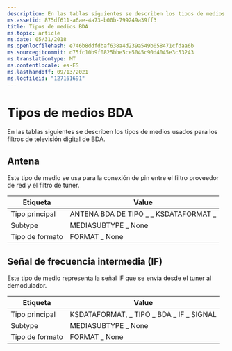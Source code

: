 ```yaml
---
description: En las tablas siguientes se describen los tipos de medios usados para los filtros de televisión digital de BDA.
ms.assetid: 875df611-a6ae-4a73-b00b-799249a39ff3
title: Tipos de medios BDA
ms.topic: article
ms.date: 05/31/2018
ms.openlocfilehash: e746b8ddfdbaf638a4d239a549b058471cfdaa6b
ms.sourcegitcommit: d75fc10b9f0825bbe5ce5045c90d4045e3c53243
ms.translationtype: MT
ms.contentlocale: es-ES
ms.lasthandoff: 09/13/2021
ms.locfileid: "127161691"
---
```

# <a name="bda-media-types"></a>Tipos de medios BDA

En las tablas siguientes se describen los tipos de medios usados para los filtros de televisión digital de BDA.

## <a name="antenna"></a>Antena

Este tipo de medio se usa para la conexión de pin entre el filtro proveedor de red y el filtro de tuner.



| Etiqueta | Value |
|-------------|----------------------------------|
| Tipo principal  | ANTENA BDA DE TIPO \_ \_ KSDATAFORMAT \_ |
| Subtype     | MEDIASUBTYPE \_ None               |
| Tipo de formato | FORMAT \_ None                     |



 

## <a name="intermediate-frequency-if-signal"></a>Señal de frecuencia intermedia (IF)

Este tipo de medio representa la señal IF que se envía desde el tuner al demodulador.



| Etiqueta | Value |
|-------------|-------------------------------------|
| Tipo principal  | KSDATAFORMAT, \_ TIPO \_ BDA \_ IF \_ SIGNAL |
| Subtype     | MEDIASUBTYPE \_ None                  |
| Tipo de formato | FORMAT \_ None                        |



 

 

 



